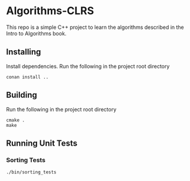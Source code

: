 # Algorithms-CLRS
This repo is a simple C++ project to learn the algorithms described in the Intro to Algorithms book.

## Installing
Install dependencies. Run the following in the project root directory

`conan install ..`

## Building
Run the following in the project root directory

```
cmake .
make
```

## Running Unit Tests
### Sorting Tests
`./bin/sorting_tests`
